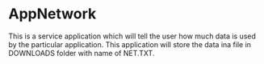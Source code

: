 # AppNetwork
This is a service application which will tell the user how much data is used by the particular application.
This application will store the data ina file in DOWNLOADS folder with name of NET.TXT.
